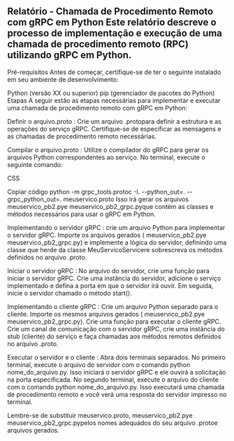 Relatório - Chamada de Procedimento Remoto com gRPC em Python
Este relatório descreve o processo de implementação e execução de uma chamada de procedimento remoto (RPC) utilizando gRPC em Python.
---------------------
Pré-requisitos
Antes de começar, certifique-se de ter o seguinte instalado em seu ambiente de desenvolvimento:

Python (versão XX ou superior)
pip (gerenciador de pacotes do Python)
Etapas
A seguir estão as etapas necessárias para implementar e executar uma chamada de procedimento remoto com gRPC em Python:

Definir o arquivo.proto : Crie um arquivo .protopara definir a estrutura e as operações do serviço gRPC. Certifique-se de especificar as mensagens e as chamadas de procedimento remoto necessárias.

Compilar o arquivo.proto : Utilize o compilador do gRPC para gerar os arquivos Python correspondentes ao serviço. No terminal, execute o seguinte comando:

CSS

Copiar código
python -m grpc_tools.protoc -I. --python_out=. --grpc_python_out=. meuservico.proto
Isso irá gerar os arquivos meuservico_pb2.pye meuservico_pb2_grpc.pyque contém as classes e métodos necessários para usar o gRPC em Python.

Implementando o servidor gRPC : crie um arquivo Python para implementar o servidor gRPC. Importe os arquivos gerados ( meuservico_pb2.pye meuservico_pb2_grpc.py) e implemente a lógica do servidor, definindo uma classe que herde da classe MeuServicoServicere sobrescreva os métodos definidos no arquivo .proto.

Iniciar o servidor gRPC : No arquivo do servidor, crie uma função para iniciar o servidor gRPC. Crie uma instância do servidor, adicione o serviço implementado e defina a porta em que o servidor irá ouvir. Em seguida, inicie o servidor chamado o método start().

Implementando o cliente gRPC : Crie um arquivo Python separado para o cliente. Importe os mesmos arquivos gerados ( meuservico_pb2.pye meuservico_pb2_grpc.py). Crie uma função para executar o cliente gRPC. Crie um canal de comunicação com o servidor gRPC, crie uma instância do stub (cliente) do serviço e faça chamadas aos métodos remotos definidos no arquivo .proto.

Executar o servidor e o cliente : Abra dois terminais separados. No primeiro terminal, execute o arquivo do servidor com o comando python nome_do_arquivo.py. Isso iniciará o servidor gRPC e ele ouvirá a solicitação na porta especificada. No segundo terminal, execute o arquivo do cliente com o comando python nome_do_arquivo.py. Isso executará uma chamada de procedimento remoto e você verá uma resposta do servidor impresso no terminal.

Lembre-se de substituir meuservico.proto, meuservico_pb2.pye meuservico_pb2_grpc.pypelos nomes adequados do seu arquivo .protoe arquivos gerados.
